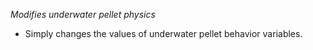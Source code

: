 *Modifies underwater pellet physics*

- Simply changes the values of underwater pellet behavior variables.